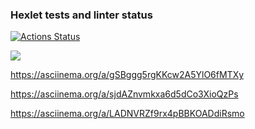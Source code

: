 ### Hexlet tests and linter status

[![Actions Status](https://github.com/NullUndefinedElement/frontend-project-44/workflows/hexlet-check/badge.svg)](https://github.com/NullUndefinedElement/frontend-project-44/actions)

<a href="https://codeclimate.com/github/NullUndefinedElement/frontend-project-44/maintainability"><img src="https://api.codeclimate.com/v1/badges/6ae3c0cf0d3c7bb3e756/maintainability" /></a>

<https://asciinema.org/a/gSBggg5rgKKcw2A5YlO6fMTXy>

<https://asciinema.org/a/sjdAZnvmkxa6d5dCo3XioQzPs>

<https://asciinema.org/a/LADNVRZf9rx4pBBKOADdiRsmo>
